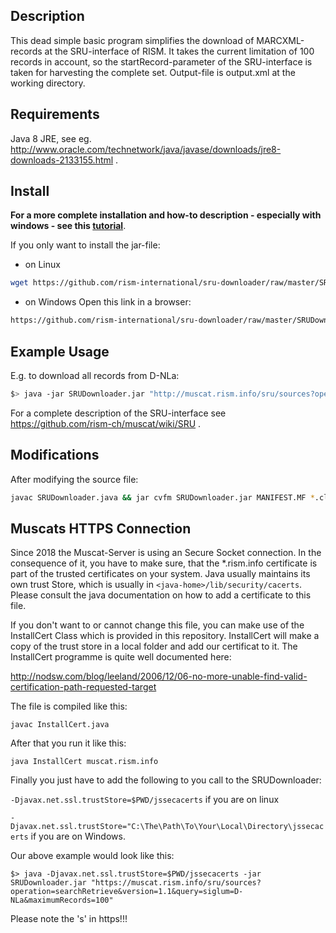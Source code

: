 Description
------------
This dead simple basic program simplifies the download of MARCXML-records at the SRU-interface of RISM. It takes the current limitation of 100 records in account, so the startRecord-parameter of the SRU-interface is taken for harvesting the complete set.
Output-file is output.xml at the working directory.

Requirements
-------------
Java 8 JRE, see eg. http://www.oracle.com/technetwork/java/javase/downloads/jre8-downloads-2133155.html .

Install
--------
__For a more complete installation and how-to description - especially with windows - see this [tutorial](tutorial.pdf)__.

If you only want to install the jar-file:
* on Linux
```bash
wget https://github.com/rism-international/sru-downloader/raw/master/SRUDownloader.jar
```
* on Windows
Open this link in a browser:
```bash
https://github.com/rism-international/sru-downloader/raw/master/SRUDownloader.jar
```

Example Usage
-------------
E.g. to download all records from D-NLa:
```bash
$> java -jar SRUDownloader.jar "http://muscat.rism.info/sru/sources?operation=searchRetrieve&version=1.1&query=siglum=D-NLa&maximumRecords=100"
```
For a complete description of the SRU-interface see https://github.com/rism-ch/muscat/wiki/SRU .

Modifications
-------------
After modifying the source file:
```bash
javac SRUDownloader.java && jar cvfm SRUDownloader.jar MANIFEST.MF *.class
```

Muscats HTTPS Connection
------------------------

Since 2018 the Muscat-Server is using an Secure Socket connection. In the consequence of it, you have to make sure, that the *.rism.info certificate is part of the trusted certificates on your system. Java usually maintains its own trust Store, which is usually in `<java-home>/lib/security/cacerts`. Please consult the java documentation on how to add a certificate to this file.

If you don't want to or cannot change this file, you can make use of the InstallCert Class which is provided in this repository. InstallCert will make a copy of the trust store in a local folder and add our certificat to it. The InstallCert programme is quite well documented here:

http://nodsw.com/blog/leeland/2006/12/06-no-more-unable-find-valid-certification-path-requested-target

The file is compiled like this:

```
javac InstallCert.java
```

After that you run it like this:

```
java InstallCert muscat.rism.info
```

Finally you just have to add the following to you call to the SRUDownloader:

`-Djavax.net.ssl.trustStore=$PWD/jssecacerts` if you are on linux

`-Djavax.net.ssl.trustStore="C:\The\Path\To\Your\Local\Directory\jssecacerts` if you are on Windows.

Our above example would look like this:

```
$> java -Djavax.net.ssl.trustStore=$PWD/jssecacerts -jar SRUDownloader.jar "https://muscat.rism.info/sru/sources?operation=searchRetrieve&version=1.1&query=siglum=D-NLa&maximumRecords=100"
```

Please note the 's' in https!!!
